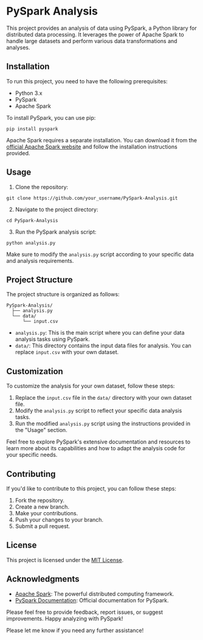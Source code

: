 # PySpark Analysis

This project provides an analysis of data using PySpark, a Python library for distributed data processing. It leverages the power of Apache Spark to handle large datasets and perform various data transformations and analyses.

## Installation

To run this project, you need to have the following prerequisites:

- Python 3.x
- PySpark
- Apache Spark

To install PySpark, you can use pip:

```
pip install pyspark
```

Apache Spark requires a separate installation. You can download it from the [official Apache Spark website](https://spark.apache.org/downloads.html) and follow the installation instructions provided.

## Usage

1. Clone the repository:

```
git clone https://github.com/your_username/PySpark-Analysis.git
```

2. Navigate to the project directory:

```
cd PySpark-Analysis
```

3. Run the PySpark analysis script:

```
python analysis.py
```

Make sure to modify the `analysis.py` script according to your specific data and analysis requirements.

## Project Structure

The project structure is organized as follows:

```
PySpark-Analysis/
  ├── analysis.py
  └── data/
      └── input.csv
```

- `analysis.py`: This is the main script where you can define your data analysis tasks using PySpark.
- `data/`: This directory contains the input data files for analysis. You can replace `input.csv` with your own dataset.

## Customization

To customize the analysis for your own dataset, follow these steps:

1. Replace the `input.csv` file in the `data/` directory with your own dataset file.
2. Modify the `analysis.py` script to reflect your specific data analysis tasks.
3. Run the modified `analysis.py` script using the instructions provided in the "Usage" section.

Feel free to explore PySpark's extensive documentation and resources to learn more about its capabilities and how to adapt the analysis code for your specific needs.

## Contributing

If you'd like to contribute to this project, you can follow these steps:

1. Fork the repository.
2. Create a new branch.
3. Make your contributions.
4. Push your changes to your branch.
5. Submit a pull request.

## License

This project is licensed under the [MIT License](LICENSE).

## Acknowledgments

- [Apache Spark](https://spark.apache.org/): The powerful distributed computing framework.
- [PySpark Documentation](https://spark.apache.org/docs/latest/api/python/): Official documentation for PySpark.

Please feel free to provide feedback, report issues, or suggest improvements. Happy analyzing with PySpark!

Please let me know if you need any further assistance!
